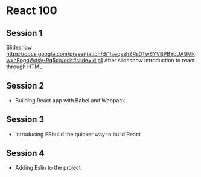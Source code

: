 # React 100

## Session 1

Slideshow https://docs.google.com/presentation/d/1laeqszhZRs0Tw6YVBPBYcUA9MkwxnFpgqWdsV-Pq5co/edit#slide=id.p1
After slideshow introduction to react through HTML

## Session 2

* Building React app with Babel and Webpack

## Session 3

* Introducing ESbuild the quicker way to build React

## Session 4

* Adding Eslin to the project